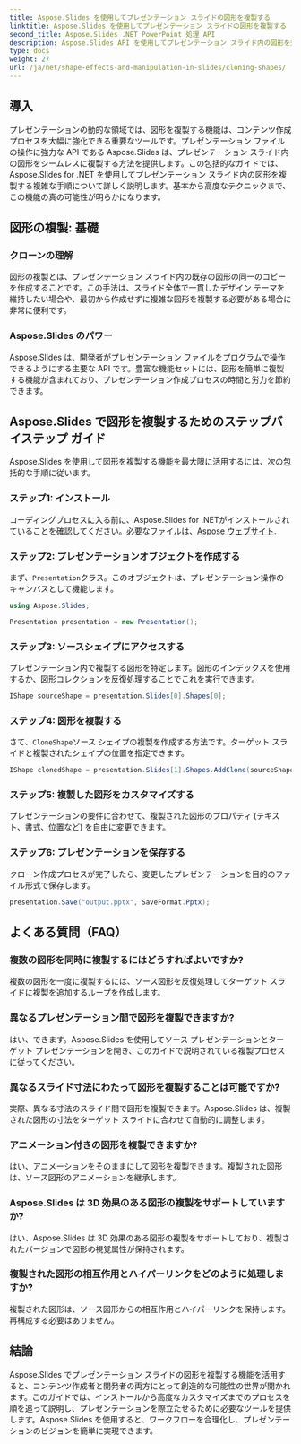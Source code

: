 ```yaml
---
title: Aspose.Slides を使用してプレゼンテーション スライドの図形を複製する
linktitle: Aspose.Slides を使用してプレゼンテーション スライドの図形を複製する
second_title: Aspose.Slides .NET PowerPoint 処理 API
description: Aspose.Slides API を使用してプレゼンテーション スライド内の図形を効率的に複製する方法を学びます。動的なプレゼンテーションを簡単に作成します。ステップ バイ ステップ ガイド、FAQ などをご覧ください。
type: docs
weight: 27
url: /ja/net/shape-effects-and-manipulation-in-slides/cloning-shapes/
---
```


## 導入

プレゼンテーションの動的な領域では、図形を複製する機能は、コンテンツ作成プロセスを大幅に強化できる重要なツールです。プレゼンテーション ファイルの操作に強力な API である Aspose.Slides は、プレゼンテーション スライド内の図形をシームレスに複製する方法を提供します。この包括的なガイドでは、Aspose.Slides for .NET を使用してプレゼンテーション スライド内の図形を複製する複雑な手順について詳しく説明します。基本から高度なテクニックまで、この機能の真の可能性が明らかになります。

## 図形の複製: 基礎

### クローンの理解

図形の複製とは、プレゼンテーション スライド内の既存の図形の同一のコピーを作成することです。この手法は、スライド全体で一貫したデザイン テーマを維持したい場合や、最初から作成せずに複雑な図形を複製する必要がある場合に非常に便利です。

### Aspose.Slides のパワー

Aspose.Slides は、開発者がプレゼンテーション ファイルをプログラムで操作できるようにする主要な API です。豊富な機能セットには、図形を簡単に複製する機能が含まれており、プレゼンテーション作成プロセスの時間と労力を節約できます。

## Aspose.Slides で図形を複製するためのステップバイステップ ガイド

Aspose.Slides を使用して図形を複製する機能を最大限に活用するには、次の包括的な手順に従います。

### ステップ1: インストール

コーディングプロセスに入る前に、Aspose.Slides for .NETがインストールされていることを確認してください。必要なファイルは、[Aspose ウェブサイト](https://releases.aspose.com/slides/net/).

### ステップ2: プレゼンテーションオブジェクトを作成する

まず、`Presentation`クラス。このオブジェクトは、プレゼンテーション操作のキャンバスとして機能します。

```csharp
using Aspose.Slides;

Presentation presentation = new Presentation();
```

### ステップ3: ソースシェイプにアクセスする

プレゼンテーション内で複製する図形を特定します。図形のインデックスを使用するか、図形コレクションを反復処理することでこれを実行できます。

```csharp
IShape sourceShape = presentation.Slides[0].Shapes[0];
```

### ステップ4: 図形を複製する

さて、`CloneShape`ソース シェイプの複製を作成する方法です。ターゲット スライドと複製されたシェイプの位置を指定できます。

```csharp
IShape clonedShape = presentation.Slides[1].Shapes.AddClone(sourceShape, x, y, width, height);
```

### ステップ5: 複製した図形をカスタマイズする

プレゼンテーションの要件に合わせて、複製された図形のプロパティ (テキスト、書式、位置など) を自由に変更できます。

### ステップ6: プレゼンテーションを保存する

クローン作成プロセスが完了したら、変更したプレゼンテーションを目的のファイル形式で保存します。

```csharp
presentation.Save("output.pptx", SaveFormat.Pptx);
```

## よくある質問（FAQ）

### 複数の図形を同時に複製するにはどうすればよいですか?

複数の図形を一度に複製するには、ソース図形を反復処理してターゲット スライドに複製を追加するループを作成します。

### 異なるプレゼンテーション間で図形を複製できますか?

はい、できます。Aspose.Slides を使用してソース プレゼンテーションとターゲット プレゼンテーションを開き、このガイドで説明されている複製プロセスに従ってください。

### 異なるスライド寸法にわたって図形を複製することは可能ですか?

実際、異なる寸法のスライド間で図形を複製できます。Aspose.Slides は、複製された図形の寸法をターゲット スライドに合わせて自動的に調整します。

### アニメーション付きの図形を複製できますか?

はい、アニメーションをそのままにして図形を複製できます。複製された図形は、ソース図形のアニメーションを継承します。

### Aspose.Slides は 3D 効果のある図形の複製をサポートしていますか?

はい、Aspose.Slides は 3D 効果のある図形の複製をサポートしており、複製されたバージョンで図形の視覚属性が保持されます。

### 複製された図形の相互作用とハイパーリンクをどのように処理しますか?

複製された図形は、ソース図形からの相互作用とハイパーリンクを保持します。再構成する必要はありません。

## 結論

Aspose.Slides でプレゼンテーション スライドの図形を複製する機能を活用すると、コンテンツ作成者と開発者の両方にとって創造的な可能性の世界が開かれます。このガイドでは、インストールから高度なカスタマイズまでのプロセスを順を追って説明し、プレゼンテーションを際立たせるために必要なツールを提供します。Aspose.Slides を使用すると、ワークフローを合理化し、プレゼンテーションのビジョンを簡単に実現できます。
